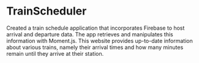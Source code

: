 # TrainScheduler
Created a train schedule application that incorporates Firebase to host arrival and departure data. The app retrieves and manipulates this information with Moment.js. This website provides up-to-date information about various trains, namely their arrival times and how many minutes remain until they arrive at their station.
